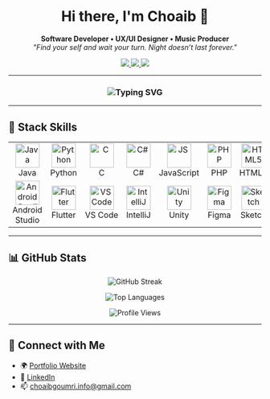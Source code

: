 <h1 align="center">Hi there, I'm Choaib 👋</h1>

<p align="center">
  <b>Software Developer • UX/UI Designer • Music Producer</b><br>
  <i>"Find your self and wait your turn. Night doesn’t last forever."</i>
</p>

<p align="center">
  <a href="https://www.choaibgoumri.online" target="_blank">
    <img src="https://img.shields.io/badge/Portfolio-Website-blue?style=flat-square&logo=google-chrome&logoColor=white" />
  </a>
  <a href="https://www.linkedin.com/in/choaib-goumri/" target="_blank">
    <img src="https://img.shields.io/badge/LinkedIn-choaibgoumri-blue?style=flat-square&logo=linkedin&logoColor=white" />
  </a>
  <a href="mailto:choaibgoumri.info@gmail.com">
    <img src="https://img.shields.io/badge/Email-Gmail-red?style=flat-square&logo=gmail&logoColor=white" />
  </a>
</p>

---

<h3 align="center">
  <img src="https://readme-typing-svg.herokuapp.com?font=Fira+Code&pause=1000&color=BB86FC&center=true&vCenter=true&width=435&lines=Let's+build+something+amazing!" alt="Typing SVG" />
</h3>

---

## 🧰 Stack Skills

<table>
  <tr>
    <td align="center" width="100"><img src="https://cdn.jsdelivr.net/gh/devicons/devicon/icons/java/java-original.svg" width="48" alt="Java" /><br>Java</td>
    <td align="center" width="100"><img src="https://cdn.jsdelivr.net/gh/devicons/devicon/icons/python/python-original.svg" width="48" alt="Python" /><br>Python</td>
    <td align="center" width="100"><img src="https://cdn.jsdelivr.net/gh/devicons/devicon/icons/c/c-original.svg" width="48" alt="C" /><br>C</td>
    <td align="center" width="100"><img src="https://cdn.jsdelivr.net/gh/devicons/devicon/icons/csharp/csharp-original.svg" width="48" alt="C#" /><br>C#</td>
    <td align="center" width="100"><img src="https://cdn.jsdelivr.net/gh/devicons/devicon/icons/javascript/javascript-original.svg" width="48" alt="JS" /><br>JavaScript</td>
    <td align="center" width="100"><img src="https://cdn.jsdelivr.net/gh/devicons/devicon/icons/php/php-original.svg" width="48" alt="PHP" /><br>PHP</td>
    <td align="center" width="100"><img src="https://cdn.jsdelivr.net/gh/devicons/devicon/icons/html5/html5-original.svg" width="48" alt="HTML5" /><br>HTML5</td>
    <td align="center" width="100"><img src="https://cdn.jsdelivr.net/gh/devicons/devicon/icons/css3/css3-original.svg" width="48" alt="CSS3" /><br>CSS3</td>
    <td align="center" width="100"><img src="https://cdn.jsdelivr.net/gh/devicons/devicon/icons/mysql/mysql-original.svg" width="48" alt="MySQL" /><br>MySQL</td>
    <td align="center" width="100"><img src="https://cdn.jsdelivr.net/gh/devicons/devicon/icons/flask/flask-original.svg" width="48" alt="Flask" /><br>Flask</td>
  </tr>
  <tr>
    <td align="center" width="100"><img src="https://cdn.jsdelivr.net/gh/devicons/devicon/icons/androidstudio/androidstudio-original.svg" width="48" alt="Android Studio" /><br>Android Studio</td>
    <td align="center" width="100"><img src="https://cdn.jsdelivr.net/gh/devicons/devicon/icons/flutter/flutter-original.svg" width="48" alt="Flutter" /><br>Flutter</td>
    <td align="center" width="100"><img src="https://cdn.jsdelivr.net/gh/devicons/devicon/icons/vscode/vscode-original.svg" width="48" alt="VS Code" /><br>VS Code</td>
    <td align="center" width="100"><img src="https://cdn.jsdelivr.net/gh/devicons/devicon/icons/intellij/intellij-original.svg" width="48" alt="IntelliJ" /><br>IntelliJ</td>
    <td align="center" width="100"><img src="https://cdn.jsdelivr.net/gh/devicons/devicon/icons/unity/unity-original.svg" width="48" alt="Unity" /><br>Unity</td>
    <td align="center" width="100"><img src="https://cdn.jsdelivr.net/gh/devicons/devicon/icons/figma/figma-original.svg" width="48" alt="Figma" /><br>Figma</td>
    <td align="center" width="100"><img src="https://cdn-icons-png.flaticon.com/512/906/906324.png" width="48" alt="Sketch" /><br>Sketch</td>
    <td align="center" width="100"><img src="https://cdn.jsdelivr.net/gh/devicons/devicon/icons/trello/trello-plain.svg" width="48" alt="Trello" /><br>Trello</td>
    <td align="center" width="100"><img src="https://upload.wikimedia.org/wikipedia/commons/4/45/Notion_app_logo.png" width="48" alt="Notion" /><br>Notion</td>
    <td align="center" width="100"><img src="https://upload.wikimedia.org/wikipedia/commons/f/fa/Apple_logo_black.svg" width="48" alt="Logic Pro" /><br>Logic Pro</td>
  </tr>
</table>

---
## 📊 GitHub Stats

<p align="center">
  <img src="https://github-readme-streak-stats.herokuapp.com?user=RedMulaCrackIn&theme=github-dark&hide_border=true" alt="GitHub Streak" />
</p>

<p align="center">
  <img src="https://github-readme-stats.vercel.app/api/top-langs/?username=RedMulaCrackIn&layout=compact&theme=github-dark&hide_border=true" alt="Top Languages" />
</p>


<p align="center">
  <img src="https://komarev.com/ghpvc/?username=RedMulaCrackIn&style=flat-square&color=blue" alt="Profile Views" />
</p>

---

## 🔗 Connect with Me

- 🌍 [Portfolio Website](https://www.choaibgoumri.online)
- 💼 [LinkedIn](https://www.linkedin.com/in/choaib-goumri/)
- 📫 choaibgoumri.info@gmail.com
